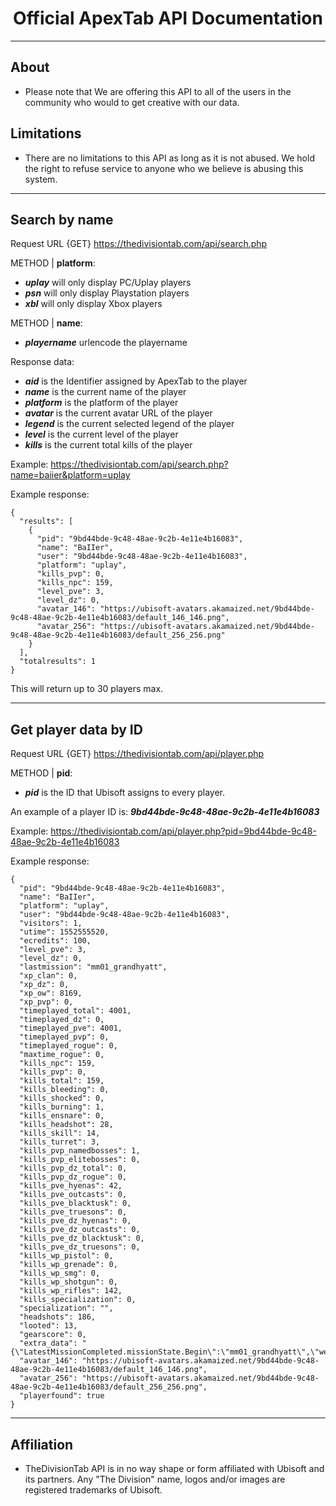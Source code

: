 <p align="center">
  <h1 align="center">Official ApexTab API Documentation</h3>
</p>

<hr>

## About
- Please note that We are offering this API to all of the users in the community who would to get creative with our data.

## Limitations
- There are no limitations to this API as long as it is not abused. We hold the right to refuse service to anyone who we believe is abusing this system.

<hr>

## Search by name

Request URL {GET} https://thedivisiontab.com/api/search.php


METHOD | **platform**:

- <i>**uplay**</i> will only display PC/Uplay players<br>
- <i>**psn**</i> will only display Playstation players<br>
- <i>**xbl**</i> will only display Xbox players<br>

METHOD | **name**:

- <i>**playername**</i> urlencode the playername<br>

Response data:

- <i>**aid**</i> is the Identifier assigned by ApexTab to the player<br>
- <i>**name**</i> is the current name of the player<br>
- <i>**platform**</i> is the platform of the player<br>
- <i>**avatar**</i> is the current avatar URL of the player<br>
- <i>**legend**</i> is the current selected legend of the player<br>
- <i>**level**</i> is the current level of the player<br>
- <i>**kills**</i> is the current total kills of the player<br>

Example: https://thedivisiontab.com/api/search.php?name=baiier&platform=uplay

Example response:
```
{
  "results": [
    {
      "pid": "9bd44bde-9c48-48ae-9c2b-4e11e4b16083",
      "name": "BaIIer",
      "user": "9bd44bde-9c48-48ae-9c2b-4e11e4b16083",
      "platform": "uplay",
      "kills_pvp": 0,
      "kills_npc": 159,
      "level_pve": 3,
      "level_dz": 0,
      "avatar_146": "https://ubisoft-avatars.akamaized.net/9bd44bde-9c48-48ae-9c2b-4e11e4b16083/default_146_146.png",
      "avatar_256": "https://ubisoft-avatars.akamaized.net/9bd44bde-9c48-48ae-9c2b-4e11e4b16083/default_256_256.png"
    }
  ],
  "totalresults": 1
}
```
This will return up to 30 players max.
<hr>

## Get player data by ID

Request URL {GET} https://thedivisiontab.com/api/player.php

METHOD | **pid**:

- <i>**pid**</i> is the ID that Ubisoft assigns to every player.<br>

An example of a player ID is: <i>**9bd44bde-9c48-48ae-9c2b-4e11e4b16083**</i>

Example: https://thedivisiontab.com/api/player.php?pid=9bd44bde-9c48-48ae-9c2b-4e11e4b16083

Example response: 
```
{
  "pid": "9bd44bde-9c48-48ae-9c2b-4e11e4b16083",
  "name": "BaIIer",
  "platform": "uplay",
  "user": "9bd44bde-9c48-48ae-9c2b-4e11e4b16083",
  "visitors": 1,
  "utime": 1552555520,
  "ecredits": 100,
  "level_pve": 3,
  "level_dz": 0,
  "lastmission": "mm01_grandhyatt",
  "xp_clan": 0,
  "xp_dz": 0,
  "xp_ow": 8169,
  "xp_pvp": 0,
  "timeplayed_total": 4001,
  "timeplayed_dz": 0,
  "timeplayed_pve": 4001,
  "timeplayed_pvp": 0,
  "timeplayed_rogue": 0,
  "maxtime_rogue": 0,
  "kills_npc": 159,
  "kills_pvp": 0,
  "kills_total": 159,
  "kills_bleeding": 0,
  "kills_shocked": 0,
  "kills_burning": 1,
  "kills_ensnare": 0,
  "kills_headshot": 28,
  "kills_skill": 14,
  "kills_turret": 3,
  "kills_pvp_namedbosses": 1,
  "kills_pvp_elitebosses": 0,
  "kills_pvp_dz_total": 0,
  "kills_pvp_dz_rogue": 0,
  "kills_pve_hyenas": 42,
  "kills_pve_outcasts": 0,
  "kills_pve_blacktusk": 0,
  "kills_pve_truesons": 0,
  "kills_pve_dz_hyenas": 0,
  "kills_pve_dz_outcasts": 0,
  "kills_pve_dz_blacktusk": 0,
  "kills_pve_dz_truesons": 0,
  "kills_wp_pistol": 0,
  "kills_wp_grenade": 0,
  "kills_wp_smg": 0,
  "kills_wp_shotgun": 0,
  "kills_wp_rifles": 142,
  "kills_specialization": 0,
  "specialization": "",
  "headshots": 186,
  "looted": 13,
  "gearscore": 0,
  "extra_data": "{\"LatestMissionCompleted.missionState.Begin\":\"mm01_grandhyatt\",\"weaponFamilyKills.weaponFamily.MountedWeapon\":\"3\",\"weaponNameKills.weaponName.player_grenade_landing\":\"8\"}",
  "avatar_146": "https://ubisoft-avatars.akamaized.net/9bd44bde-9c48-48ae-9c2b-4e11e4b16083/default_146_146.png",
  "avatar_256": "https://ubisoft-avatars.akamaized.net/9bd44bde-9c48-48ae-9c2b-4e11e4b16083/default_256_256.png",
  "playerfound": true
}
```

<hr>

## Affiliation
- TheDivisionTab API is in no way shape or form affiliated with Ubisoft and its partners. Any "The Division" name, logos and/or images are registered trademarks of Ubisoft.
